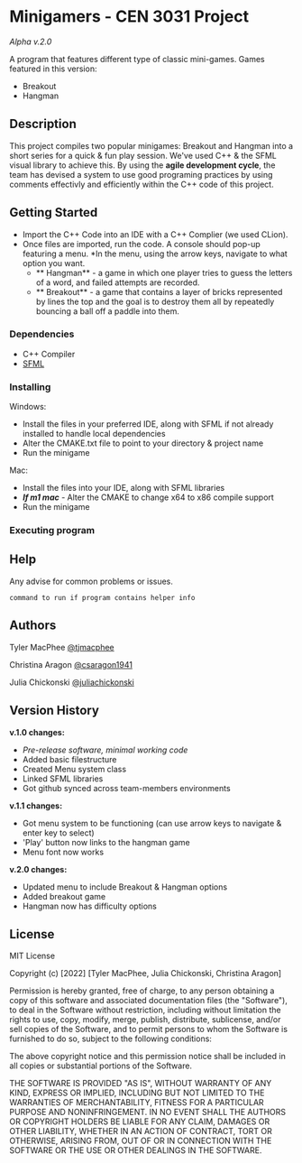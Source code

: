 # Minigamers - CEN 3031 Project 

_Alpha v.2.0_

A program that features different type of classic mini-games. Games featured in this version:
* Breakout
* Hangman

## Description

This project compiles two popular minigames: Breakout and Hangman into a short series for a quick & fun play session. We've used C++ & the SFML visual library to achieve this. By using the **agile development cycle**, the team has devised a system to use good programing practices by using comments effectivly and efficiently within the C++ code of this project.


## Getting Started 

* Import the C++ Code into an IDE with a C++ Complier (we used CLion).
* Once files are imported, run the code. A console should pop-up featuring a menu. 
*In the menu, using the arrow keys, navigate to what option you want.
  * ** Hangman** - a game in which one player tries to guess the letters of a word, and failed attempts are recorded.
  * ** Breakout** - a game that contains a layer of bricks represented by lines the top and the goal is to destroy them all by repeatedly bouncing a ball off     a paddle into them.

### Dependencies

* C++ Compiler
* [SFML](sfml-dev.org)

### Installing

Windows:  
- Install the files in your preferred IDE, along with SFML if not already installed to handle local dependencies
- Alter the CMAKE.txt file to point to your directory & project name
- Run the minigame  

Mac:
- Install the files into your IDE, along with SFML libraries
- ***If m1 mac** -* Alter the CMAKE to change x64 to x86 compile support
- Run the minigame


### Executing program



## Help

Any advise for common problems or issues.
```
command to run if program contains helper info
```

## Authors

Tyler MacPhee
[@tjmacphee](https://github.com/tjmacphee)

Christina Aragon
[@csaragon1941](https://github.com/csaragon1941)

Julia Chickonski
[@juliachickonski](https://github.com/juliachickonski)


## Version History

**v.1.0 changes:**
- _Pre-release software, minimal working code_
- Added basic filestructure
- Created Menu system class
- Linked SFML libraries
- Got github synced across team-members environments

**v.1.1 changes:**
- Got menu system to be functioning (can use arrow keys to navigate & enter key to select)
- 'Play' button now links to the hangman game
- Menu font now works

**v.2.0 changes:**
- Updated menu to include Breakout & Hangman options
- Added breakout game
- Hangman now has difficulty options

## License

MIT License

Copyright (c) [2022] [Tyler MacPhee, Julia Chickonski, Christina Aragon]

Permission is hereby granted, free of charge, to any person obtaining a copy
of this software and associated documentation files (the "Software"), to deal
in the Software without restriction, including without limitation the rights
to use, copy, modify, merge, publish, distribute, sublicense, and/or sell
copies of the Software, and to permit persons to whom the Software is
furnished to do so, subject to the following conditions:

The above copyright notice and this permission notice shall be included in all
copies or substantial portions of the Software.

THE SOFTWARE IS PROVIDED "AS IS", WITHOUT WARRANTY OF ANY KIND, EXPRESS OR
IMPLIED, INCLUDING BUT NOT LIMITED TO THE WARRANTIES OF MERCHANTABILITY,
FITNESS FOR A PARTICULAR PURPOSE AND NONINFRINGEMENT. IN NO EVENT SHALL THE
AUTHORS OR COPYRIGHT HOLDERS BE LIABLE FOR ANY CLAIM, DAMAGES OR OTHER
LIABILITY, WHETHER IN AN ACTION OF CONTRACT, TORT OR OTHERWISE, ARISING FROM,
OUT OF OR IN CONNECTION WITH THE SOFTWARE OR THE USE OR OTHER DEALINGS IN THE
SOFTWARE.

